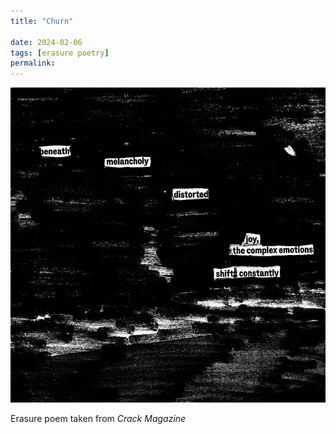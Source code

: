 ```yaml
---
title: "Churn"

date: 2024-02-06
tags: [erasure poetry] 
permalink:
---
```


<img src="/assets/images/articles/2024/churn.jpeg" alt="erasure poem: Beneath melancholy distorted joy/the complex emotions/shift constantly " title="everything at the same time" class="responsive"><br>  

Erasure poem taken from *Crack Magazine*